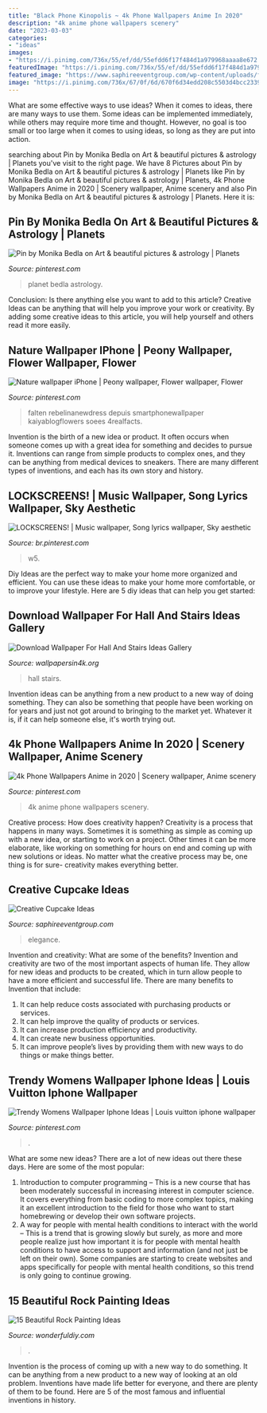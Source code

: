 ```yaml
---
title: "Black Phone Kinopolis ~ 4k Phone Wallpapers Anime In 2020"
description: "4k anime phone wallpapers scenery"
date: "2023-03-03"
categories:
- "ideas"
images:
- "https://i.pinimg.com/736x/55/ef/dd/55efdd6f17f484d1a979968aaaa8e672.jpg"
featuredImage: "https://i.pinimg.com/736x/55/ef/dd/55efdd6f17f484d1a979968aaaa8e672.jpg"
featured_image: "https://www.saphireeventgroup.com/wp-content/uploads/files/8014/5625/5202/Creative_Cupcake_Ideas_3.jpg"
image: "https://i.pinimg.com/736x/67/0f/6d/670f6d34edd208c5503d4bcc23394bdc.jpg"
---
```



What are some effective ways to use ideas?
When it comes to ideas, there are many ways to use them. Some ideas can be implemented immediately, while others may require more time and thought. However, no goal is too small or too large when it comes to using ideas, so long as they are put into action.

	

		
searching about Pin by Monika Bedla on Art &amp; beautiful pictures &amp; astrology | Planets you've visit to the right page. We have 8 Pictures about Pin by Monika Bedla on Art &amp; beautiful pictures &amp; astrology | Planets like Pin by Monika Bedla on Art &amp; beautiful pictures &amp; astrology | Planets, 4k Phone Wallpapers Anime in 2020 | Scenery wallpaper, Anime scenery and also Pin by Monika Bedla on Art &amp; beautiful pictures &amp; astrology | Planets. Here it is:
		
    
## Pin By Monika Bedla On Art &amp; Beautiful Pictures &amp; Astrology | Planets

<img loading=lazy src="https://i.pinimg.com/736x/67/0f/6d/670f6d34edd208c5503d4bcc23394bdc.jpg" onerror="this.onerror=null;this.src='https://tse2.mm.bing.net/th?id=OIP.ZPbwwS4WEbyOUOdQMRjvrgHaNK&amp;pid=15.1';" alt="Pin by Monika Bedla on Art &amp; beautiful pictures &amp; astrology | Planets">

_Source: pinterest.com_

>planet bedla astrology. 

	

Conclusion: Is there anything else you want to add to this article?
Creative Ideas can be anything that will help you improve your work or creativity. By adding some creative ideas to this article, you will help yourself and others read it more easily.

    
## Nature Wallpaper IPhone | Peony Wallpaper, Flower Wallpaper, Flower

<img loading=lazy src="https://i.pinimg.com/736x/2f/4d/0b/2f4d0bdf70e4cef16e5ea84ef2644130.jpg" onerror="this.onerror=null;this.src='https://tse1.mm.bing.net/th?id=OIP.pRvD6QBB1_3GS07i_4VytwHaNK&amp;pid=15.1';" alt="Nature wallpaper iPhone | Peony wallpaper, Flower wallpaper, Flower">

_Source: pinterest.com_

>falten rebelinanewdress depuis smartphonewallpaper kaiyablogflowers soees 4realfacts. 

	

Invention is the birth of a new idea or product. It often occurs when someone comes up with a great idea for something and decides to pursue it. Inventions can range from simple products to complex ones, and they can be anything from medical devices to sneakers. There are many different types of inventions, and each has its own story and history.

    
## LOCKSCREENS! | Music Wallpaper, Song Lyrics Wallpaper, Sky Aesthetic

<img loading=lazy src="https://i.pinimg.com/736x/55/ef/dd/55efdd6f17f484d1a979968aaaa8e672.jpg" onerror="this.onerror=null;this.src='https://tse3.mm.bing.net/th?id=OIP.RgFeD-P97WX3NlS0YHNdtgHaNK&amp;pid=15.1';" alt="LOCKSCREENS! | Music wallpaper, Song lyrics wallpaper, Sky aesthetic">

_Source: br.pinterest.com_

>w5. 

	

Diy Ideas are the perfect way to make your home more organized and efficient. You can use these ideas to make your home more comfortable, or to improve your lifestyle. Here are 5 diy ideas that can help you get started: 

    
## Download Wallpaper For Hall And Stairs Ideas Gallery

<img loading=lazy src="http://www.wallpapersin4k.org/wp-content/uploads/2017/04/Wallpaper-For-Hall-And-Stairs-Ideas-6.jpg" onerror="this.onerror=null;this.src='https://tse3.mm.bing.net/th?id=OIP.w7PgLzmrxAJ-Coz0KKVP7wHaJ3&amp;pid=15.1';" alt="Download Wallpaper For Hall And Stairs Ideas Gallery">

_Source: wallpapersin4k.org_

>hall stairs. 

	

Invention ideas can be anything from a new product to a new way of doing something. They can also be something that people have been working on for years and just not got around to bringing to the market yet. Whatever it is, if it can help someone else, it's worth trying out.

    
## 4k Phone Wallpapers Anime In 2020 | Scenery Wallpaper, Anime Scenery

<img loading=lazy src="https://i.pinimg.com/736x/7f/a6/76/7fa67607339f376a6171272cb5bd12e4.jpg" onerror="this.onerror=null;this.src='https://tse2.mm.bing.net/th?id=OIP.SzH5b3-vrBrOHC9-kHto1AHaO0&amp;pid=15.1';" alt="4k Phone Wallpapers Anime in 2020 | Scenery wallpaper, Anime scenery">

_Source: pinterest.com_

>4k anime phone wallpapers scenery. 

	

Creative process: How does creativity happen?
Creativity is a process that happens in many ways. Sometimes it is something as simple as coming up with a new idea, or starting to work on a project. Other times it can be more elaborate, like working on something for hours on end and coming up with new solutions or ideas. No matter what the creative process may be, one thing is for sure- creativity makes everything better.

    
## Creative Cupcake Ideas

<img loading=lazy src="https://www.saphireeventgroup.com/wp-content/uploads/files/8014/5625/5202/Creative_Cupcake_Ideas_3.jpg" onerror="this.onerror=null;this.src='https://tse1.mm.bing.net/th?id=OIP.1dcXF4nZklwA9j3h_8cikQAAAA&amp;pid=15.1';" alt="Creative Cupcake Ideas">

_Source: saphireeventgroup.com_

>elegance. 

	

Invention and creativity: What are some of the benefits?
Invention and creativity are two of the most important aspects of human life. They allow for new ideas and products to be created, which in turn allow people to have a more efficient and successful life. There are many benefits to Invention that include: 
1. It can help reduce costs associated with purchasing products or services. 
2. It can help improve the quality of products or services. 
3. It can increase production efficiency and productivity. 
4. It can create new business opportunities. 
5. It can improve people’s lives by providing them with new ways to do things or make things better.

    
## Trendy Womens Wallpaper Iphone Ideas | Louis Vuitton Iphone Wallpaper

<img loading=lazy src="https://i.pinimg.com/736x/83/0a/be/830abe418117cc6f0b811fec87df99b8.jpg" onerror="this.onerror=null;this.src='https://tse4.mm.bing.net/th?id=OIP.fAzC2DzZAWy8RcpylzebzwAAAA&amp;pid=15.1';" alt="Trendy Womens Wallpaper Iphone Ideas | Louis vuitton iphone wallpaper">

_Source: pinterest.com_

>. 

	

What are some new ideas?
There are a lot of new ideas out there these days. Here are some of the most popular: 
1) Introduction to computer programming – This is a new course that has been moderately successful in increasing interest in computer science. It covers everything from basic coding to more complex topics, making it an excellent introduction to the field for those who want to start homebrewing or develop their own software projects. 
2) A way for people with mental health conditions to interact with the world – This is a trend that is growing slowly but surely, as more and more people realize just how important it is for people with mental health conditions to have access to support and information (and not just be left on their own). Some companies are starting to create websites and apps specifically for people with mental health conditions, so this trend is only going to continue growing.

    
## 15 Beautiful Rock Painting Ideas

<img loading=lazy src="https://cdn.wonderfuldiy.com/wp-content/uploads/2016/06/Realistic-animals-Rock-Painting.jpg" onerror="this.onerror=null;this.src='https://tse1.mm.bing.net/th?id=OIP.5z6Zvy_4D6QgJL-aoa2BawHaK5&amp;pid=15.1';" alt="15 Beautiful Rock Painting Ideas">

_Source: wonderfuldiy.com_

>. 

	

Invention is the process of coming up with a new way to do something. It can be anything from a new product to a new way of looking at an old problem. Inventions have made life better for everyone, and there are plenty of them to be found. Here are 5 of the most famous and influential inventions in history.

